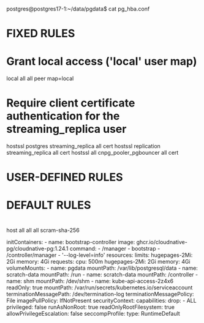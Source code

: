 postgres@postgres17-1:~/data/pgdata$ cat pg_hba.conf

#
# FIXED RULES
#

# Grant local access ('local' user map)
local all all peer map=local

# Require client certificate authentication for the streaming_replica user
hostssl postgres streaming_replica all cert
hostssl replication streaming_replica all cert
hostssl all cnpg_pooler_pgbouncer all cert

#
# USER-DEFINED RULES
#





#
# DEFAULT RULES
#
host all all all scram-sha-256













initContainers:
    - name: bootstrap-controller
      image: ghcr.io/cloudnative-pg/cloudnative-pg:1.24.1
      command:
        - /manager
        - bootstrap
        - /controller/manager
        - '--log-level=info'
      resources:
        limits:
          hugepages-2Mi: 2Gi
          memory: 4Gi
        requests:
          cpu: 500m
          hugepages-2Mi: 2Gi
          memory: 4Gi
      volumeMounts:
        - name: pgdata
          mountPath: /var/lib/postgresql/data
        - name: scratch-data
          mountPath: /run
        - name: scratch-data
          mountPath: /controller
        - name: shm
          mountPath: /dev/shm
        - name: kube-api-access-2z4x6
          readOnly: true
          mountPath: /var/run/secrets/kubernetes.io/serviceaccount
      terminationMessagePath: /dev/termination-log
      terminationMessagePolicy: File
      imagePullPolicy: IfNotPresent
      securityContext:
        capabilities:
          drop:
            - ALL
        privileged: false
        runAsNonRoot: true
        readOnlyRootFilesystem: true
        allowPrivilegeEscalation: false
        seccompProfile:
          type: RuntimeDefault